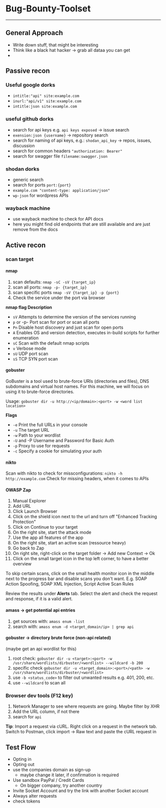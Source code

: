 # Bug-Bounty-Toolset

-----------
## General Approach

- Write down stuff, that might be interesting
- Think like a black hat hacker -> grab all dataa you can get
- 

## Passive recon

### Useful google dorks

- `intitle:"api" site:example.com`
- `inurl:"api/v1" site:example.com`
- `intitle:json site:example.com`

### useful github dorks

- search for api keys e.g. `api keys exposed` -> issue search
- `exension:json {username}` -> repository search
- search for naming of api keys, e.g.: `shodan_api_key` -> repos, issues, discussion
- search for common headers `"authorization: Bearer"`
- search for swagger file `filename:swagger.json`

### shodan dorks

- generic search
- search for ports `port:{port}`
- `example.com "content-type: application/json"`
- `wp-json` for wordpress APIs

### wayback machine

- use wayback machine to check for API docs
- here you might find old endpoints that are still available and are just remove from the docs


## Active recon

### scan target

#### nmap
1. scan defaults: `nmap -sC -sV {target_ip}`
2. scan all ports: `nmap -p- {target_ip}`
3. scan specific ports `nmap -sV {target_ip} -p {port}`
4. Check the service under the port via browser

**nmap flag	Description**
- `sV`	Attempts to determine the version of the services running
- `p` <x> or -p-	Port scan for port <x> or scan all ports
- `Pn`	Disable host discovery and just scan for open ports
- `A`	Enables OS and version detection, executes in-build scripts for further enumeration 
- `sC`	Scan with the default nmap scripts
- `v`	Verbose mode
- `sU`	UDP port scan
- `sS`	TCP SYN port scan
  
  
#### gobuster

GoBuster is a tool used to brute-force URIs (directories and files), DNS subdomains and virtual host names. For this machine, we will focus on using it to brute-force directories.

Usage: `gobuster dir -u http://<ip/domain>:<port> -w <word list location>`
  
**Flags**
- `-e`	Print the full URLs in your console
- `-u`	The target URL
- `-w`	Path to your wordlist
- `-U` and -P	Username and Password for Basic Auth
- `-p` <x>	Proxy to use for requests
- `-c` <http cookies>	Specify a cookie for simulating your auth
  

#### nikto
Scan with nikto to check for missconfigurations: `nikto -h http://example.com`
Check for missing headers, when it comes to APIs


#### OWASP Zap

1. Manual Explorer
2. Add URL
3. Click Launch Browser
4. Click on the shield icon next to the url and turn off "Enhanced Tracking Protection"
5. Click on Continue to your target
6. On the right site, start the attack mode
7. Use the app all features of the app
8. On the right site, start an active scan (ressource heavy)
9. Go back to Zap
10. On right site, right-click on the target folder -> Add new Context -> Ok
11. Click on the small target icon in the top left corner, to have a better overview

To skip certain scans, click on the small health monitor icon in the middle next to the progress bar and disable scans you don't want. E.g. SOAP Action Spoofing, SOAP XML Injection, Script Active Scan Rules

Review the results under **Alerts** tab. Select the alert and check the request and response, if it is a valid alert.

#### amass -> get potential api entries

1. get sources with: `amass enum -list`
2. search with: `amass enum -d <target_domain/ip> | grep api`

#### gobuster -> directory brute force (non-api related)

(maybe get an api wordlist for this)
1. root check: `gobuster dir -u <target>:<port> -w /usr/share/wordlists/dirbuster/<wordlist> --wildcard -b 200`
2. specific check `gobuster dir -u <target_domain>:<port>/<path> -w /usr/share/wordlists/dirbuster/<wordlist>`
3. use `-b <status_code>` to filter out unwanted results e.g. 401, 200, etc.
4. use `--wildcard` to scan all

### Browser dev tools (F12 key)

1. Network Manager to see where requests are going. Maybe filter by XHR
2. Add the URL column, if not there
3. search for `api`

**Tip**: Import a request via cURL. Right click on a request in the network tab. Switch to Postman, click import -> Raw text and paste the cURL request in

## Test Flow

- Opting in
- Opting out
- use the companies domain as sign-up 
  - maybe change it later, if confirmation is required
- Use sandbox PayPal / Credit Cards
  - On bigger company, try another country
- Invite Socket Account and try the link with another Socket account
- Always alter requests
- check tokens
